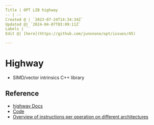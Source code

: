 ```yaml
---
Title | OPT LIB highway
-- | --
Created @ | `2023-07-24T14:34:34Z`
Updated @| `2024-04-07T03:09:11Z`
Labels | ``
Edit @| [here](https://github.com/junxnone/opt/issues/45)

---
```

# Highway
- SIMD/vector intrinsics C++ library




## Reference
- [highway Docs](https://google.github.io/highway/en/master/index.html)
- [Code](https://github.com/google/highway/)
- [Overview of instructions per operation on different architectures](https://google.github.io/highway/en/master/_downloads/7570796eb9b1e4f3e025626833f22c51/instruction_matrix.pdf)
